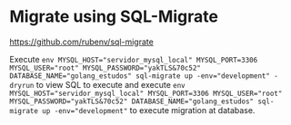 # Migrate using SQL-Migrate

https://github.com/rubenv/sql-migrate

Execute ```env MYSQL_HOST="servidor_mysql_local" MYSQL_PORT=3306 MYSQL_USER="root" MYSQL_PASSWORD="yakTLS&70c52" DATABASE_NAME="golang_estudos" sql-migrate up -env="development" -dryrun``` to view SQL to execute and execute ```env MYSQL_HOST="servidor_mysql_local" MYSQL_PORT=3306 MYSQL_USER="root" MYSQL_PASSWORD="yakTLS&70c52" DATABASE_NAME="golang_estudos" sql-migrate up -env="development"``` to execute migration at database.
